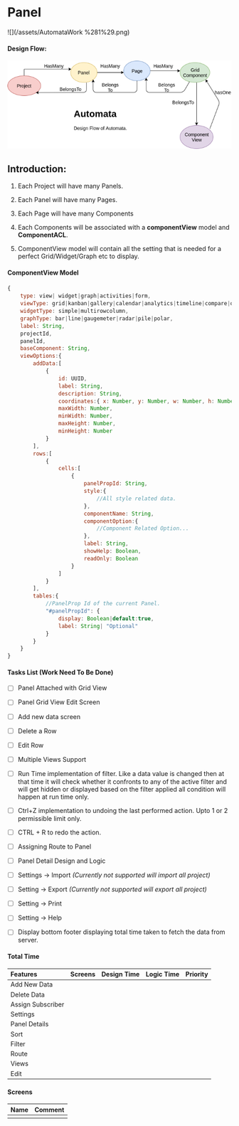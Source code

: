 # Panel

![](/assets/AutomataWork %281%29.png)

#### 

#### Design Flow:

#### ![](/assets/DesignFlow.png)

## Introduction:

1. Each Project will have many Panels.

2. Each Panel will have many Pages.

3. Each Page will have many Components

4. Each Components will be associated with a **componentView** model and **ComponentACL**.

5. ComponentView model will contain all the setting that is needed for a perfect Grid/Widget/Graph etc to display.

#### ComponentView Model

```js
{
    type: view| widget|graph|activities|form,
    viewType: grid|kanban|gallery|calendar|analytics|timeline|compare|other,
    widgetType: simple|multirowcolumn,
    graphType: bar|line|gaugemeter|radar|pile|polar,
    label: String,
    projectId,
    panelId,
    baseComponent: String,
    viewOptions:{
        addData:[
            {
                id: UUID,
                label: String,
                description: String,
                coordinates:{ x: Number, y: Number, w: Number, h: Number },
                maxWidth: Number,
                minWidth: Number,
                maxHeight: Number,
                minHeight: Number
            }
        ],
        rows:[
            {
                cells:[
                    {
                        panelPropId: String,
                        style:{
                            //All style related data.
                        },
                        componentName: String,
                        componentOption:{
                            //Component Related Option...
                        },
                        label: String,
                        showHelp: Boolean,
                        readOnly: Boolean
                    }
                ]
            }
        ],
        tables:{
            //PanelProp Id of the current Panel.
            "#panelPropId": {
                display: Boolean|default:true,
                label: String| "Optional"
            }
        }
    }
}
```

#### 

#### Tasks List \(Work Need To Be Done\)

* [ ] Panel Attached with Grid View
* [ ] Panel Grid View Edit Screen
* [ ] Add new data screen
* [ ] Delete a Row
* [ ] Edit Row
* [ ] Multiple Views Support
* [ ] Run Time implementation of filter. Like a data value is changed then at that time it will check whether it confronts to any of the active filter and will get hidden or displayed based on the filter applied all condition will happen at run time only.
* [ ] Ctrl+Z implementation to undoing the last performed action. Upto 1 or 2 permissible limit only.
* [ ] CTRL + R to redo the action.

* [ ] Assigning Route to Panel

* [ ] Panel Detail Design and Logic

* [ ] Settings -&gt; Import _\(Currently not supported will import all project\)_

* [ ] Setting -&gt; Export _\(Currently not supported will export all project\)_

* [ ] Setting -&gt; Print

* [ ] Setting -&gt; Help

* [ ] Display bottom footer displaying total time taken to fetch the data from server.

#### Total Time

| Features | Screens | Design Time | Logic Time | Priority |
| :--- | :--- | :--- | :--- | :--- |
| Add New Data |  |  |  |  |
| Delete Data |  |  |  |  |
| Assign Subscriber |  |  |  |  |
| Settings |  |  |  |  |
| Panel Details |  |  |  |  |
| Sort |  |  |  |  |
| Filter |  |  |  |  |
| Route |  |  |  |  |
| Views |  |  |  |  |
| Edit |  |  |  |  |

#### Screens

| Name | Comment |
| :--- | :--- |
|  |  |

#### 




